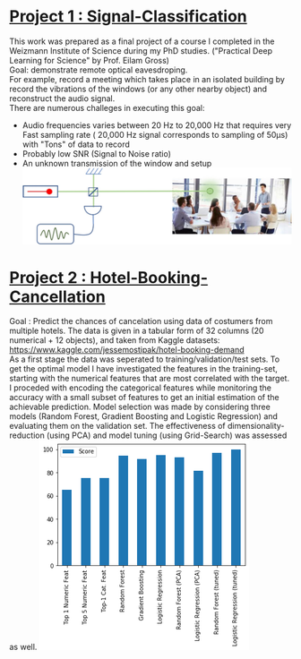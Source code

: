 # [Project 1 : Signal-Classification](https://github.com/omrigo5/Signal-Classification)
This work was prepared as a final project of a course I completed in the Weizmann Institute of Science during my PhD studies.
("Practical Deep Learning for Science" by Prof. Eilam Gross)  
Goal: demonstrate remote optical eavesdroping.  
For example, record a meeting which takes place in an isolated building by record the vibrations of the windows (or any other nearby object) and reconstruct the audio signal.  
There are numerous challeges in executing this goal:
* Audio frequencies varies between 20 Hz to 20,000 Hz that requires very Fast sampling rate ( 20,000 Hz signal corresponds to sampling of 50μs) with "Tons" of data to record
* Probably low SNR (Signal to Noise ratio)
* An unknown transmission of the window and setup
![](https://github.com/omrigo5/Signal-Classification/blob/master/objective.jpg?raw=true)

# [Project 2 : Hotel-Booking-Cancellation](https://github.com/omrigo5/Hotel-Booking-Cancellation)
Goal : Predict the chances of cancelation using data of costumers from multiple hotels. The data is given in a tabular form of 32 columns (20 numerical + 12 objects), and taken from Kaggle datasets: https://www.kaggle.com/jessemostipak/hotel-booking-demand  
As a first stage the data was seperated to training/validation/test sets. To get the optimal model I have investigated the features in the training-set, starting with the numerical features that are most correlated with the target. I proceded with encoding the categorical features while monitoring the accuracy with a small subset of features to get an initial estimation of the achievable prediction.
Model selection was made by considering three models (Random Forest, Gradient Boosting and Logistic Regression) and evaluating them on the validation set. The effectiveness of dimensionality-reduction (using PCA) and model tuning (using Grid-Search) was assessed as well.
![](https://github.com/omrigo5/OG-Portfolio/blob/master/Images/scores%20of%20models.png?raw=true)

